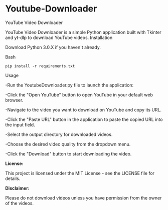 # Youtube-Downloader
YouTube Video Downloader

YouTube Video Downloader is a simple Python application built with Tkinter and yt-dlp to download YouTube videos.
Installation

Download Python 3.0.X if you haven't already.

Bash

    pip install -r requirements.txt

Usage
      
-Run the YoutubeDownloader.py file to launch the application:

-Click the "Open YouTube" button to open YouTube in your default web browser.

-Navigate to the video you want to download on YouTube and copy its URL.

-Click the "Paste URL" button in the application to paste the copied URL into the input field.

-Select the output directory for downloaded videos.

-Choose the desired video quality from the dropdown menu.

-Click the "Download" button to start downloading the video.

**License:**

This project is licensed under the MIT License - see the LICENSE file for details.


**Disclaimer:** 

Please do not download videos unless you have permission from the owner of the videos.
